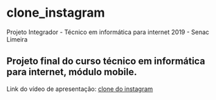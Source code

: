 # clone_instagram
Projeto Integrador - Técnico em informática para internet 2019 - Senac Limeira

## Projeto final do curso técnico em informática para internet, módulo mobile.

Link do vídeo de apresentação: [clone do instagram](https://www.youtube.com/watch?v=YEJEI6o2FYk)
